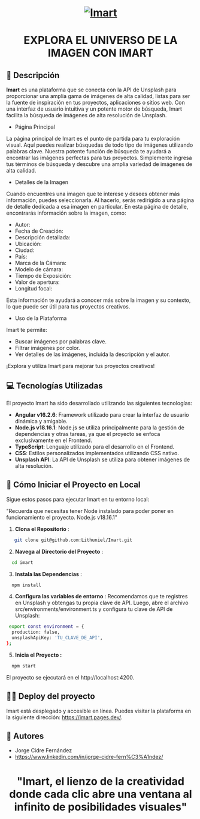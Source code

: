 <h1 align="center">
<a href="https://postimages.org/" target="_blank"><img src="https://i.postimg.cc/66LQkC8N/Imart.png" alt="Imart"/></a>
</h1>

# <p align="center">EXPLORA EL UNIVERSO DE LA IMAGEN CON IMART</p>

## 🧐 Descripción

**Imart** es una plataforma que se conecta con la API de Unsplash para proporcionar una amplia gama de imágenes de alta calidad, listas para ser la fuente de inspiración en tus proyectos, aplicaciones o sitios web. Con una interfaz de usuario intuitiva y un potente motor de búsqueda, Imart facilita la búsqueda de imágenes de alta resolución de Unsplash.

- Página Principal

La página principal de Imart es el punto de partida para tu exploración visual. Aquí puedes realizar búsquedas de todo tipo de imágenes utilizando palabras clave. Nuestra potente función de búsqueda te ayudará a encontrar las imágenes perfectas para tus proyectos. Simplemente ingresa tus términos de búsqueda y descubre una amplia variedad de imágenes de alta calidad.

- Detalles de la Imagen

Cuando encuentres una imagen que te interese y desees obtener más información, puedes seleccionarla. Al hacerlo, serás redirigido a una página de detalle dedicada a esa imagen en particular. En esta página de detalle, encontrarás información sobre la imagen, como:

- Autor: 
- Fecha de Creación: 
- Descripción detallada:
- Ubicación: 
- Ciudad: 
- País: 
- Marca de la Cámara: 
- Modelo de cámara: 
- Tiempo de Exposición: 
- Valor de apertura:
- Longitud focal: 

Esta información te ayudará a conocer más sobre la imagen y su contexto, lo que puede ser útil para tus proyectos creativos.

- Uso de la Plataforma

Imart te permite:

- Buscar imágenes por palabras clave.
- Filtrar imágenes por color.
- Ver detalles de las imágenes, incluida la descripción y el autor.

¡Explora y utiliza Imart para mejorar tus proyectos creativos!

## 💻 Tecnologías Utilizadas

El proyecto Imart ha sido desarrollado utilizando las siguientes tecnologías:

- **Angular v16.2.6**: Framework utilizado para crear la interfaz de usuario dinámica y amigable.
- **Node.js v18.16.1**: Node.js se utiliza principalmente para la gestión de dependencias y otras tareas, ya que el proyecto se enfoca exclusivamente en el Frontend.
- **TypeScript**: Lenguaje utilizado para el desarrollo en el Frontend.
- **CSS**: Estilos personalizados implementados utilizando CSS nativo.
- **Unsplash API**: La API de Unsplash se utiliza para obtener imágenes de alta resolución.

## 📃 Cómo Iniciar el Proyecto en Local

Sigue estos pasos para ejecutar Imart en tu entorno local:

"Recuerda que necesitas tener Node instalado para poder poner en funcionamiento el proyecto. Node.js v18.16.1"

1. **Clona el Repositorio** :
```bash
   git clone git@github.com:Lithuniel/Imart.git
```

2. **Navega al Directorio del Proyecto** :
```bash
  cd imart
````

3. **Instala las Dependencias** :
```bash
  npm install
```

4. **Configura las variables de entorno** :
Recomendamos que te registres en Unsplash y obtengas tu propia clave de API. Luego, abre el archivo src/environments/environment.ts y configura tu clave de API de Unsplash:
```bash
 export const environment = {
  production: false,
  unsplashApiKey: 'TU_CLAVE_DE_API',
};
```

5. **Inicia el Proyecto :**
```bash
  npm start
```
El proyecto se ejecutará en el http://localhost:4200.

## 👨‍💻 Deploy del proyecto
Imart está desplegado y accesible en línea. Puedes visitar la plataforma en la siguiente dirección: https://imart.pages.dev/.



## 🧍 Autores

- Jorge Cidre Fernández
- https://www.linkedin.com/in/jorge-cidre-fern%C3%A1ndez/
#  <p align="center">"Imart, el lienzo de la creatividad donde cada clic abre una ventana al infinito de posibilidades visuales"</p>
